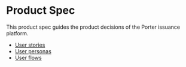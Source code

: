 # Product Spec

This product spec guides the product decisions of the Porter issuance platform.

- [User stories](user_stories/README.md)
- [User personas](user_personas/README.md)
- [User flows](user_flows/README.md)
